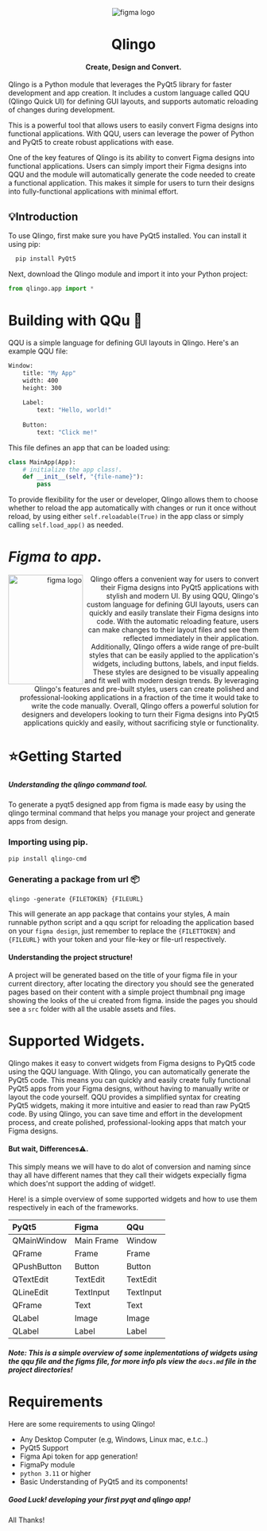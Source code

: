 [//]: # (# Qlingo-AppCreator)

[//]: # ()
[//]: # (---)

<p align="center">
    <img align="top" src="https://variwiki.com/images/4/4e/Qt_logo.png" alt="figma logo">
    <h1 align="center"><strong>Qlingo</strong>
        <h4 align="center">Create, Design and Convert.</h4>
    </h1>
</p>

Qlingo is a Python module that leverages the PyQt5 library for faster development and app creation. It includes a custom language called QQU (Qlingo Quick UI) for defining GUI layouts, and supports automatic reloading of changes during development.

This is a powerful tool that allows users to easily convert Figma designs into functional applications. With QQU, users can leverage the power of Python and PyQt5 to create robust applications with ease.

One of the key features of Qlingo is its ability to convert Figma designs into functional applications. Users can simply import their Figma designs into QQU and the module will automatically generate the code needed to create a functional application. This makes it simple for users to turn their designs into fully-functional applications with minimal effort.

## 💡**Introduction**

To use Qlingo, first make sure you have PyQt5 installed. You can install it using pip:

```bash
  pip install PyQt5
```

Next, download the Qlingo module and import it into your Python project:

```python
from qlingo.app import *
```

# Building with QQu 🔨

QQU is a simple language for defining GUI layouts in Qlingo. Here's an example QQU file:

```bash
Window:
    title: "My App"
    width: 400
    height: 300
    
    Label:
        text: "Hello, world!"
        
    Button:
        text: "Click me!"
```

This file defines an app that can be loaded using:

```python
class MainApp(App):
    # initialize the app class!.
    def __init__(self, "{file-name}"):
        pass
```

To provide flexibility for the user or developer, Qlingo allows them to choose whether to reload the app automatically with changes or run it once without reload, by using either ``self.reloadable(True)`` in the app class or simply calling ``self.load_app()`` as needed.

# _Figma to app_.

<p align="right">
  <img align="left" width="150" height="220" src="https://upload.wikimedia.org/wikipedia/commons/thumb/3/33/Figma-logo.svg/200px-Figma-logo.png" alt="figma logo">
    Qlingo offers a convenient way for users to convert their Figma designs into PyQt5 applications with stylish and modern UI. By using QQU, Qlingo's custom language for defining GUI layouts, users can quickly and easily translate their Figma designs into code. With the automatic reloading feature, users can make changes to their layout files and see them reflected immediately in their application.
    Additionally, Qlingo offers a wide range of pre-built styles that can be easily applied to the application's widgets, including buttons, labels, and input fields. These styles are designed to be visually appealing and fit well with modern design trends. By leveraging Qlingo's features and pre-built styles, users can create polished and professional-looking applications in a fraction of the time it would take to write the code manually.
    Overall, Qlingo offers a powerful solution for designers and developers looking to turn their Figma designs into PyQt5 applications quickly and easily, without sacrificing style or functionality.
</p>

# ⭐Getting Started


##### Understanding the qlingo command tool.

To generate a pyqt5 designed app from figma is made easy by using the qlingo terminal command that helps you manage your project and generate apps from design.

### Importing using pip.

```bash
pip install qlingo-cmd
```

### Generating a package from url 📦

```shell
qlingo -generate {FILETOKEN} {FILEURL}
```

This will generate an app package that contains your styles, A main runnable python script and a qqu script for reloading the application based on your ``figma design``, just remember to replace the ``{FILETTOKEN}`` and ``{FILEURL}`` with your token and your file-key or file-url respectively.

#### Understanding the project structure!
A project will be generated based on the title of your figma file in your current directory, after locating the directory you should see the generated pages based on their content with a simple project thumbnail png image showing the looks of the ui created from figma. inside the pages you should see a ``src`` folder with all the usable assets and files.

# Supported Widgets.

Qlingo makes it easy to convert widgets from Figma designs to PyQt5 code using the QQU language. With Qlingo, you can automatically generate the PyQt5 code. This means you can quickly and easily create fully functional PyQt5 apps from your Figma designs, without having to manually write or layout the code yourself. QQU provides a simplified syntax for creating PyQt5 widgets, making it more intuitive and easier to read than raw PyQt5 code. By using Qlingo, you can save time and effort in the development process, and create polished, professional-looking apps that match your Figma designs.

#### But wait, Differences⚠️.

This simply means we will have to do alot of conversion and naming since thay all have different names that they call their widgets expecially figma which does'nt support the adding of widget!.

Here! is a simple overview of some supported widgets and how to use them respectively in each of the frameworks.

| PyQt5       | Figma      | QQu       |
|:------------|:-----------|:----------|
| QMainWindow | Main Frame | Window    |
| QFrame      | Frame      | Frame     |
| QPushButton | Button     | Button    |
| QTextEdit   | TextEdit   | TextEdit  |
| QLineEdit   | TextInput  | TextInput |
| QFrame      | Text       | Text      |
| QLabel      | Image      | Image     |
| QLabel      | Label      | Label     |

##### _Note: This is a simple overview of some inplementations of widgets using the qqu file and the figms file, for more info pls view the ``docs.md`` file in the project directories!_

# __Requirements__
Here are some requirements to using Qlingo!

- Any Desktop Computer (e.g, Windows, Linux mac, e.t.c..)
- PyQt5 Support
- Figma Api token for app generation!
- FigmaPy module
- ``python 3.11`` or higher
- Basic Understanding of PyQt5 and its components!

##### _Good Luck! developing your first pyqt and qlingo app!_
All Thanks!